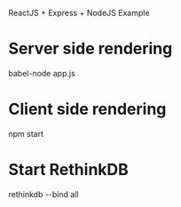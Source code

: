 ReactJS + Express + NodeJS Example

# Server side rendering
babel-node app.js

# Client side rendering
npm start

# Start RethinkDB
rethinkdb --bind all

